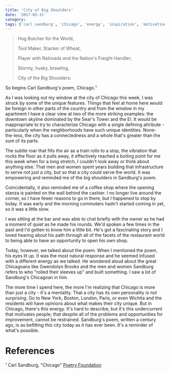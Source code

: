 ```yaml
---
title: 'City of Big Shoulders'
date: '2017-03-31'
category:
tags: ['carl sandburg', 'chicago', 'energy', 'inspiration', 'motivation']
---
```

> Hog Butcher for the World,
> 
> Tool Maker, Stacker of Wheat,
> 
> Player with Railroads and the Nation's Freight Handler;
> 
> Stormy, husky, brawling,
> 
> City of the Big Shoulders:

So begins Carl Sandburg's poem, Chicago.¹ 

As I was looking out my window at the city of Chicago this week, I was struck by some of the unique features. Things that feel at home here would be foreign in other parts of the country and from the window in my apartment I have a clear view at two of the more striking examples: the downtown skyline dominated by the Sear's Tower and the El. It would be inappropriate to try to characterize Chicago with a single defining attribute - particularly when the neighborhoods have such unique identities. None-the-less, the city has a connectedness and a whole that's greater than the sum of its parts.

The subtle roar that fills the air as a train rolls to a stop, the vibration that rocks the floor as it pulls away, it effectively reached a boiling point for me this week when for a long stretch, I couldn't look away or think about anything else. That men and women spent years building that infrastructure to serve not just a city, but so that a city could serve the world. It was empowering and reminded me of the big shoulders in Sandburg's poem.

Coincidentally, it also reminded me of a coffee shop where the opening stanza is painted on the wall behind the cashier. I no longer live around the corner, so I have fewer reasons to go in there, but I happened to stop by today. It was early and the morning commuters hadn't started coming in yet, so it was a little slow.

I was sitting at the bar and was able to chat briefly with the owner as he had a moment of quiet as he made his rounds. We'd spoken a few times in the past and I'd gotten to know him a little bit. He's got a fascinating story and I loved hearing about his path through all of the facets of the restaurant world to being able to have an opportunity to open his own shop.

Today, however, we talked about the poem. When I mentioned the poem, his eyes lit up. It was the most natural response and he seemed infused with a different energy as we talked. He wondered aloud about the great Chicagoans like Gwendolyn Brooks and the men and women Sandburg refers to who "rolled their sleeves up" and built something. I saw a lot of Sandburg's Chicagoan in him.

The more time I spend here, the more I'm realizing that Chicago is more than just a city - it's a mentality. That a city has its own personality is not surprising. Go to New York, Boston, London, Paris, or even Wichita and the residents will have opinions about what makes their city unique. But in Chicago, there's this energy. It's hard to describe, but it's this undercurrent that motivates people; that despite all of the problems and opportunities for improvement, cannot be restrained. Sandburg's poem, written a century ago, is as befitting this city today as it has ever been. It's a reminder of what's possible. 

# References
¹ Carl Sandburg, "Chicago" [Poetry Foundation](https://www.poetryfoundation.org/poetrymagazine/poems/detail/12840)